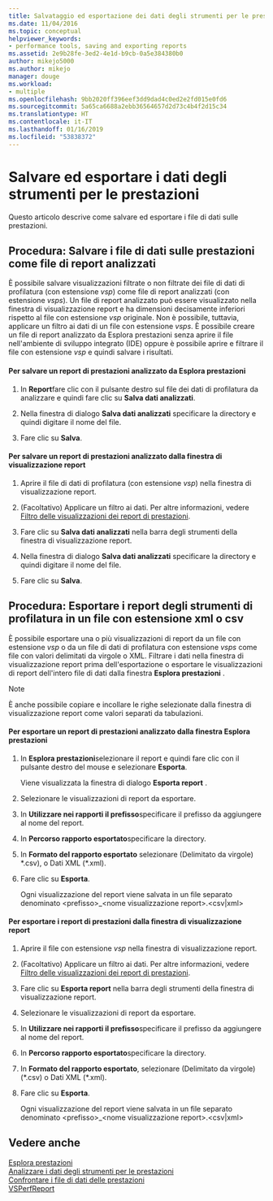 ```yaml
---
title: Salvataggio ed esportazione dei dati degli strumenti per le prestazioni | Microsoft Docs
ms.date: 11/04/2016
ms.topic: conceptual
helpviewer_keywords:
- performance tools, saving and exporting reports
ms.assetid: 2e9b28fe-3ed2-4e1d-b9cb-0a5e384380b0
author: mikejo5000
ms.author: mikejo
manager: douge
ms.workload:
- multiple
ms.openlocfilehash: 9bb2020ff396eef3dd9dad4c0ed2e2fd015e0fd6
ms.sourcegitcommit: 5a65ca6688a2ebb36564657d2d73c4b4f2d15c34
ms.translationtype: HT
ms.contentlocale: it-IT
ms.lasthandoff: 01/16/2019
ms.locfileid: "53838372"
---
```

# <a name="save-and-export-performance-tools-data"></a>Salvare ed esportare i dati degli strumenti per le prestazioni
Questo articolo descrive come salvare ed esportare i file di dati sulle prestazioni.  
  
## <a name="how-to-save-performance-data-files-as-analyzed-report-files"></a>Procedura: Salvare i file di dati sulle prestazioni come file di report analizzati  
 È possibile salvare visualizzazioni filtrate o non filtrate dei file di dati di profilatura (con estensione *vsp*) come file di report analizzati (con estensione *vsps*). Un file di report analizzato può essere visualizzato nella finestra di visualizzazione report e ha dimensioni decisamente inferiori rispetto al file con estensione *vsp* originale. Non è possibile, tuttavia, applicare un filtro ai dati di un file con estensione *vsps*. È possibile creare un file di report analizzato da Esplora prestazioni senza aprire il file nell'ambiente di sviluppo integrato (IDE) oppure è possibile aprire e filtrare il file con estensione *vsp* e quindi salvare i risultati.  
  
#### <a name="to-save-an-analyzed-performance-report-from-the-performance-explorer"></a>Per salvare un report di prestazioni analizzato da Esplora prestazioni  
  
1.  In **Report**fare clic con il pulsante destro sul file dei dati di profilatura da analizzare e quindi fare clic su **Salva dati analizzati**.  
  
2.  Nella finestra di dialogo **Salva dati analizzati** specificare la directory e quindi digitare il nome del file.  
  
3.  Fare clic su **Salva**.  
  
#### <a name="to-save-an-analyzed-performance-report-from-the-report-view-window"></a>Per salvare un report di prestazioni analizzato dalla finestra di visualizzazione report  
  
1.  Aprire il file di dati di profilatura (con estensione *vsp*) nella finestra di visualizzazione report.  
  
2.  (Facoltativo) Applicare un filtro ai dati. Per altre informazioni, vedere [Filtro delle visualizzazioni dei report di prestazioni](../profiling/performance-report-view-filter.md).  
  
3.  Fare clic su **Salva dati analizzati** nella barra degli strumenti della finestra di visualizzazione report.  
  
4.  Nella finestra di dialogo **Salva dati analizzati** specificare la directory e quindi digitare il nome del file.  
  
5.  Fare clic su **Salva**.  
  
## <a name="how-to-export-profiling-tools-reports-to-an-xml-or-csv-file"></a>Procedura: Esportare i report degli strumenti di profilatura in un file con estensione xml o csv  
 È possibile esportare una o più visualizzazioni di report da un file con estensione *vsp* o da un file di dati di profilatura con estensione *vsps* come file con valori delimitati da virgole o XML. Filtrare i dati nella finestra di visualizzazione report prima dell'esportazione o esportare le visualizzazioni di report dell'intero file di dati dalla finestra **Esplora prestazioni** .  
  
> [!NOTE]
>  È anche possibile copiare e incollare le righe selezionate dalla finestra di visualizzazione report come valori separati da tabulazioni.  
  
#### <a name="to-export-performance-reports-from-the-performance-explorer-window"></a>Per esportare un report di prestazioni analizzato dalla finestra Esplora prestazioni  
  
1.  In **Esplora prestazioni**selezionare il report e quindi fare clic con il pulsante destro del mouse e selezionare **Esporta**.  
  
     Viene visualizzata la finestra di dialogo **Esporta report** .  
  
2.  Selezionare le visualizzazioni di report da esportare.  
  
3.  In **Utilizzare nei rapporti il prefisso**specificare il prefisso da aggiungere al nome del report.  
  
4.  In **Percorso rapporto esportato**specificare la directory.  
  
5.  In **Formato del rapporto esportato** selezionare (Delimitato da virgole) \*.csv\), o Dati XML (\*.xml\).  
  
6.  Fare clic su **Esporta**.  
  
     Ogni visualizzazione del report viene salvata in un file separato denominato \<prefisso>_\<nome visualizzazione report>.\<csv&#124;xml>  
  
#### <a name="to-export-performance-reports-from-the-report-view-window"></a>Per esportare i report di prestazioni dalla finestra di visualizzazione report  
  
1.  Aprire il file con estensione *vsp* nella finestra di visualizzazione report.  
  
2.  (Facoltativo) Applicare un filtro ai dati. Per altre informazioni, vedere [Filtro delle visualizzazioni dei report di prestazioni](../profiling/performance-report-view-filter.md).  
  
3.  Fare clic su **Esporta report** nella barra degli strumenti della finestra di visualizzazione report.  
  
4.  Selezionare le visualizzazioni di report da esportare.  
  
5.  In **Utilizzare nei rapporti il prefisso**specificare il prefisso da aggiungere al nome del report.  
  
6.  In **Percorso rapporto esportato**specificare la directory.  
  
7.  In **Formato del rapporto esportato**, selezionare (Delimitato da virgole) (\*.csv) o Dati XML (\*.xml).  
  
8.  Fare clic su **Esporta**.  
  
     Ogni visualizzazione del report viene salvata in un file separato denominato \<prefisso>_\<nome visualizzazione report>.\<csv&#124;xml>  
  
## <a name="see-also"></a>Vedere anche  
 [Esplora prestazioni](../profiling/performance-explorer.md)   
 [Analizzare i dati degli strumenti per le prestazioni](../profiling/analyzing-performance-tools-data.md)   
 [Confrontare i file di dati delle prestazioni](../profiling/comparing-performance-data-files.md)   
 [VSPerfReport](../profiling/vsperfreport.md)
